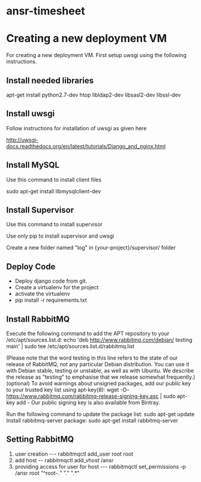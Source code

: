 ansr-timesheet
==============


Creating a new deployment VM
=============================
For creating a new deployment VM.  First setup uwsgi using the following instructions.

Install needed libraries
--------------------------------------

apt-get install python2.7-dev htop libldap2-dev libsasl2-dev libssl-dev

Install uwsgi
--------------

Follow instructions for installation of uwsgi as given here

http://uwsgi-docs.readthedocs.org/en/latest/tutorials/Django_and_nginx.html

Install MySQL
--------------

Use this command to install client files

sudo apt-get install libmysqlclient-dev

Install Supervisor
------------------

Use this command to install supervisor

Use only pip to install supervisor and uwsgi

Create a new folder named "log" in {your-project}/supervisor/ folder

Deploy Code 
-------------

* Deploy django code from git.
* Create a virtualenv for the project
* activate the virtualenv
* pip install -r requirements.txt


Install RabbitMQ
-------------------
Execute the following command to add the APT repository to your /etc/apt/sources.list.d:
echo 'deb http://www.rabbitmq.com/debian/ testing main' |
        sudo tee /etc/apt/sources.list.d/rabbitmq.list

(Please note that the word testing in this line refers to the state of our release of RabbitMQ, not any particular Debian distribution. You can use it with Debian stable, testing or unstable, as well as with Ubuntu. We describe the release as "testing" to emphasise that we release somewhat frequently.)
(optional) To avoid warnings about unsigned packages, add our public key to your trusted key list using apt-key(8):
wget -O- https://www.rabbitmq.com/rabbitmq-release-signing-key.asc |
        sudo apt-key add -
Our public signing key is also available from Bintray.

Run the following command to update the package list:
sudo apt-get update
Install rabbitmq-server package:
sudo apt-get install rabbitmq-server

Setting RabbitMQ
------------------
1) user creation --- rabbitmqctl add_user root root
2) add host -- rabbitmqctl add_vhost /ansr
3) providing access for user for host --- rabbitmqctl set_permissions -p /ansr root "^root-.*" ".*" ".*"

